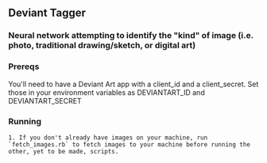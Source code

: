 
## Deviant Tagger

### Neural network attempting to identify the "kind" of image (i.e. photo, traditional drawing/sketch, or digital art)

### Prereqs

You'll need to have a Deviant Art app with a client_id and a client_secret. Set those in your environment variables
as DEVIANTART_ID and DEVIANTART_SECRET

### Running

    1. If you don't already have images on your machine, run `fetch_images.rb` to fetch images to your machine before running the other, yet to be made, scripts.
